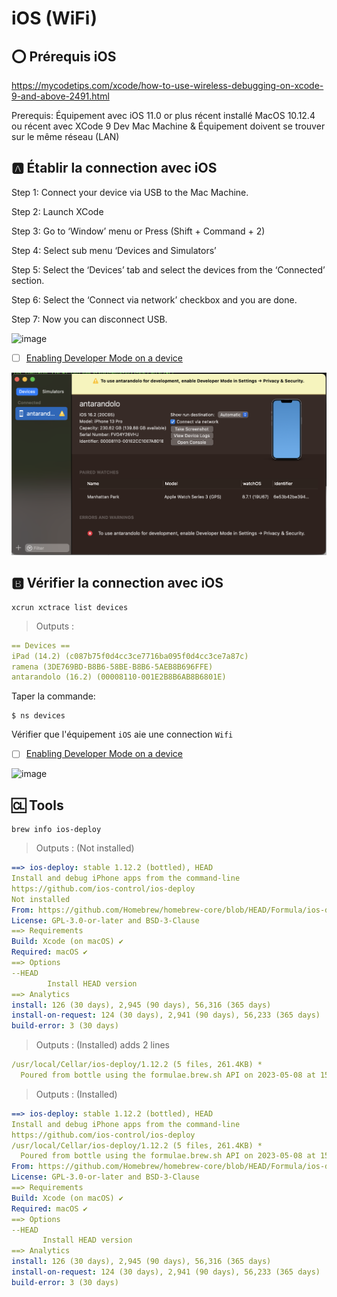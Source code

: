 # iOS (WiFi)

## :o: Prérequis iOS

https://mycodetips.com/xcode/how-to-use-wireless-debugging-on-xcode-9-and-above-2491.html

Prerequis:
Équipement avec iOS 11.0 or plus récent installé
MacOS 10.12.4 ou récent avec XCode 9
Dev Mac Machine & Équipement doivent se trouver sur le même réseau (LAN)


## :a: Établir la connection avec iOS

Step 1: Connect your device via USB to the Mac Machine.

Step 2: Launch XCode 

Step 3: Go to ‘Window’ menu or Press (Shift + Command + 2)

Step 4: Select sub menu ‘Devices and Simulators’

Step 5: Select the ‘Devices’ tab and select the devices from the ‘Connected’ section.

Step 6: Select the ‘Connect via network’ checkbox and you are done.

Step 7: Now you can disconnect USB.

![image](../images/xcode-ios-wifi.png)

- [ ] [Enabling Developer Mode on a device](https://developer.apple.com/documentation/xcode/enabling-developer-mode-on-a-device)

![image](../images/code-ios-privacy.png)


## :b: Vérifier la connection avec iOS


```
xcrun xctrace list devices
```
> Outputs :
```yaml
== Devices ==
iPad (14.2) (c087b75f0d4cc3ce7716ba095f0d4cc3ce7a87c)
ramena (3DE769BD-B8B6-58BE-B8B6-5AEB8B696FFE)
antarandolo (16.2) (00008110-001E2B8B6AB8B6801E)
```

Taper la commande: 

```
$ ns devices
```

Vérifier que l'équipement `iOS` aie une connection `Wifi`

- [ ] [Enabling Developer Mode on a device](https://developer.apple.com/documentation/xcode/enabling-developer-mode-on-a-device)

![image](../images/ns-devices-wifi.png)

## :cl: Tools

```
brew info ios-deploy
```


> Outputs : (Not installed)
```yaml
==> ios-deploy: stable 1.12.2 (bottled), HEAD
Install and debug iPhone apps from the command-line
https://github.com/ios-control/ios-deploy
Not installed
From: https://github.com/Homebrew/homebrew-core/blob/HEAD/Formula/ios-deploy.rb
License: GPL-3.0-or-later and BSD-3-Clause
==> Requirements
Build: Xcode (on macOS) ✔
Required: macOS ✔
==> Options
--HEAD
        Install HEAD version
==> Analytics
install: 126 (30 days), 2,945 (90 days), 56,316 (365 days)
install-on-request: 124 (30 days), 2,941 (90 days), 56,233 (365 days)
build-error: 3 (30 days)
```

> Outputs : (Installed) adds 2 lines
```yaml
/usr/local/Cellar/ios-deploy/1.12.2 (5 files, 261.4KB) *
  Poured from bottle using the formulae.brew.sh API on 2023-05-08 at 15:35:07
```

> Outputs : (Installed)
```yaml
==> ios-deploy: stable 1.12.2 (bottled), HEAD
Install and debug iPhone apps from the command-line
https://github.com/ios-control/ios-deploy
/usr/local/Cellar/ios-deploy/1.12.2 (5 files, 261.4KB) *
  Poured from bottle using the formulae.brew.sh API on 2023-05-08 at 15:35:07
From: https://github.com/Homebrew/homebrew-core/blob/HEAD/Formula/ios-deploy.rb
License: GPL-3.0-or-later and BSD-3-Clause
==> Requirements
Build: Xcode (on macOS) ✔
Required: macOS ✔
==> Options
--HEAD
       Install HEAD version
==> Analytics
install: 126 (30 days), 2,945 (90 days), 56,316 (365 days)
install-on-request: 124 (30 days), 2,941 (90 days), 56,233 (365 days)
build-error: 3 (30 days)
```
